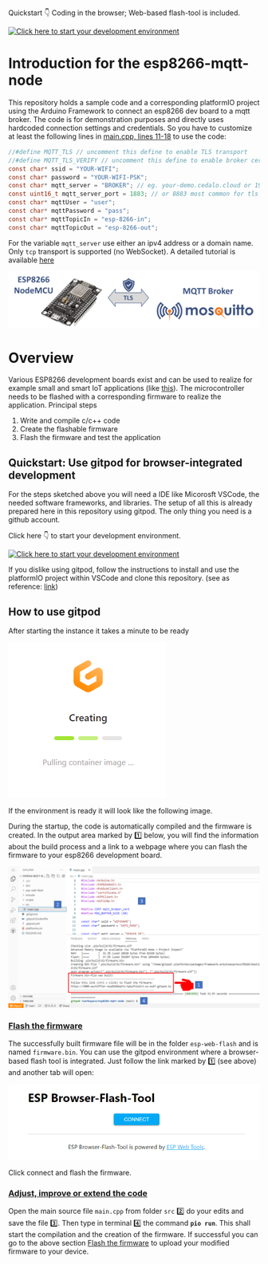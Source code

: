 Quickstart 👇  Coding in the browser; Web-based flash-tool is included.

[![Click here to start your development environment](https://gitpod.io/button/open-in-gitpod.svg)](https://gitpod.io/#https://github.com/aschiffler/esp8266-mqtt-node)

# Introduction for the esp8266-mqtt-node
This repository holds a sample code and a corresponding platformIO project using the Arduino Framework to connect an esp8266 dev board to a mqtt broker.
The code is for demonstration purposes and directly uses hardcoded connection settings and credentials. So you have to customize at least the following lines in [main.cpp, lines 11-18](blob/main/src/main.cpp) to use the code:
```c
//#define MQTT_TLS // uncomment this define to enable TLS transport
//#define MQTT_TLS_VERIFY // uncomment this define to enable broker certificate verification
const char* ssid = "YOUR-WIFI";
const char* password = "YOUR-WIFI-PSK";
const char* mqtt_server = "BROKER"; // eg. your-demo.cedalo.cloud or 192.168.1.11
const uint16_t mqtt_server_port = 1883; // or 8883 most common for tls transport
const char* mqttUser = "user";
const char* mqttPassword = "pass";
const char* mqttTopicIn = "esp-8266-in";
const char* mqttTopicOut = "esp-8266-out";
```
For the variable ```mqtt_server``` use either an ipv4 address or a domain name. Only ```tcp``` transport is supported (no WebSocket).
A detailed tutorial is available [here](https://cedalo.com/blog/)

![](doc/esp8266_mosquitto_connection.png)

# Overview
Various ESP8266 development boards exist and can be used to realize for example small and smart IoT applications (like [this](https://github.com/lumapu/ahoy)). The microcontroller needs to be flashed with a corresponding firmware to realize the application. 
Principal steps
1. Write and compile c/c++ code
2. Create the flashable firmware
3. Flash the firmware and test the application

## Quickstart: Use gitpod for browser-integrated development
For the steps sketched above you will need a IDE like Micorosft VSCode, the needed software frameworks, and libraries.
The setup of all this is already prepared here in this repository using gitpod. The only thing you need is a github account.

Click here 👇 to start your development environment.

[![Click here to start your development environment](https://gitpod.io/button/open-in-gitpod.svg)](https://gitpod.io/#https://github.com/aschiffler/esp8266-mqtt-node)

If you dislike using gitpod, follow the instructions to install and use the platformIO project within VSCode and clone this repository. (see as reference: [link](https://randomnerdtutorials.com/vs-code-platformio-ide-esp32-esp8266-arduino/))

## How to use gitpod
After starting the instance it takes a minute to be ready

![](doc/gitpod_pulling_image.png)

If the environment is ready it will look like the following image.

During the startup, the code is automatically compiled and the firmware is created. In the output area marked by 1️⃣ below, you will find the information about the build process and a link to a webpage where you can flash the firmware to your esp8266 development board.

![](doc/gitpod_overview.png)

### [Flash the firmware](#flash)
The successfully built firmware file will be in the folder ```esp-web-flash```  and is named ```firmware.bin```.
You can use the gitpod environment where a browser-based flash tool is integrated. Just follow the link marked by 1️⃣ (see above) and another tab will open:

![](doc/flash_tool.png)

Click connect and flash the firmware.

### [Adjust, improve or extend the code](#edit)
Open the main source file ```main.cpp``` from folder ```src``` 2️⃣ do your edits and save the file 3️⃣. Then type in terminal 4️⃣ the command **```pio run```**. This shall start the compilation and the creation of the firmware. If successful you can go to the above section [Flash the firmware](#flash) to upload your modified firmware to your device.

